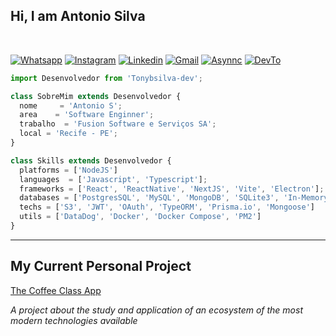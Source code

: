 
## Hi, I am Antonio Silva
<br />

[![Whatsapp](https://img.shields.io/badge/WhatsApp-25D366?style=for-the-badge&logo=whatsapp&logoColor=white)](https://api.whatsapp.com/send?phone=5583987308551)
[![Instagram](https://img.shields.io/badge/Instagram-E4405F?style=for-the-badge&logo=instagram&logoColor=white)](http://instagram.com/tonybsilva/)
[![Linkedin](https://img.shields.io/badge/LinkedIn-0077B5?style=for-the-badge&logo=linkedin&logoColor=white)](http://linkedin.com/in/tony-silva/)
[![Gmail](https://img.shields.io/badge/Gmail-D14836?style=for-the-badge&logo=gmail&logoColor=white)](mailto:tonybsilvadev@gmail.com?subject=Hello%20again)
[![Asynnc](https://img.shields.io/badge/ASYNNC-FF9000?style=for-the-badge&logo=About.me&logoColor=white)](https://github.com/Asynnc)
[![DevTo](https://img.shields.io/badge/dev.to-0A0A0A?style=for-the-badge&logo=devdotto&logoColor=white)](https://dev.to/tonybsilvadev)


```ts
import Desenvolvedor from 'Tonybsilva-dev';

class SobreMim extends Desenvolvedor {
  nome     = 'Antonio S';
  area    = 'Software Enginner';
  trabalho  = 'Fusion Software e Serviços SA';
  local = 'Recife - PE';
}

class Skills extends Desenvolvedor {
  platforms = ['NodeJS']
  languages  = ['Javascript', 'Typescript'];
  frameworks = ['React', 'ReactNative', 'NextJS', 'Vite', 'Electron'];
  databases = ['PostgresSQL', 'MySQL', 'MongoDB', 'SQLite3', 'In-Memory', 'Redis']
  techs = ['S3', 'JWT', 'OAuth', 'TypeORM', 'Prisma.io', 'Mongoose']
  utils = ['DataDog', 'Docker', 'Docker Compose', 'PM2']
}
```
</p>
<hr>

## My Current Personal Project

[The Coffee Class App](https://app.the-coffee-class.com.br/)

_A project about the study and application of an ecosystem of the most modern technologies available_
